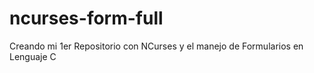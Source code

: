 # ncurses-form-full
Creando mi 1er Repositorio con NCurses y el manejo de Formularios en Lenguaje C
